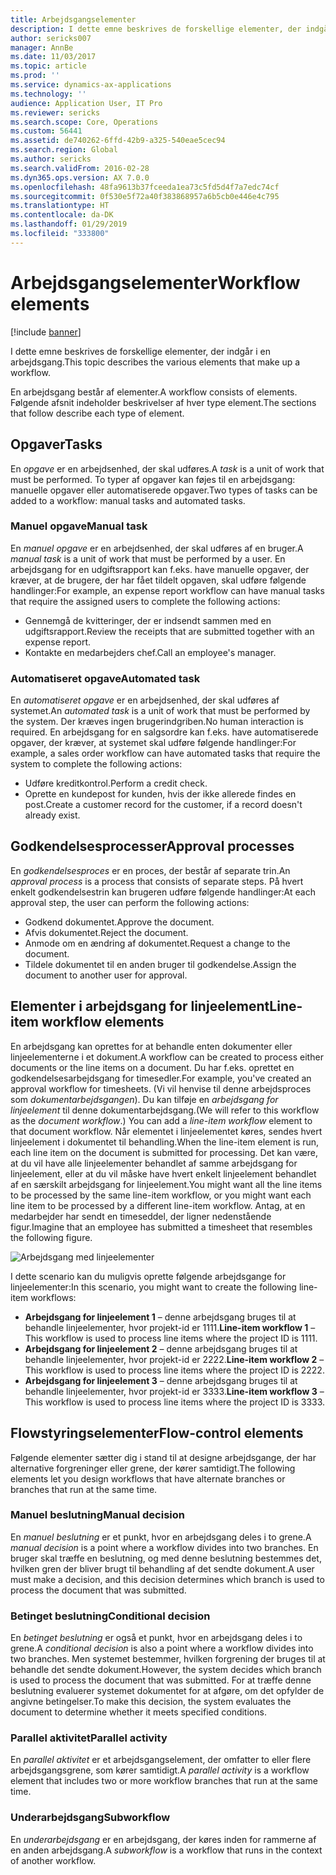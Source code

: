 ```yaml
---
title: Arbejdsgangselementer
description: I dette emne beskrives de forskellige elementer, der indgår i en arbejdsgang.
author: sericks007
manager: AnnBe
ms.date: 11/03/2017
ms.topic: article
ms.prod: ''
ms.service: dynamics-ax-applications
ms.technology: ''
audience: Application User, IT Pro
ms.reviewer: sericks
ms.search.scope: Core, Operations
ms.custom: 56441
ms.assetid: de740262-6ffd-42b9-a325-540eae5cec94
ms.search.region: Global
ms.author: sericks
ms.search.validFrom: 2016-02-28
ms.dyn365.ops.version: AX 7.0.0
ms.openlocfilehash: 48fa9613b37fceeda1ea73c5fd5d4f7a7edc74cf
ms.sourcegitcommit: 0f530e5f72a40f383868957a6b5cb0e446e4c795
ms.translationtype: HT
ms.contentlocale: da-DK
ms.lasthandoff: 01/29/2019
ms.locfileid: "333800"
---
```

# <a name="workflow-elements"></a><span data-ttu-id="ab613-103">Arbejdsgangselementer</span><span class="sxs-lookup"><span data-stu-id="ab613-103">Workflow elements</span></span>

[!include [banner](../includes/banner.md)]

<span data-ttu-id="ab613-104">I dette emne beskrives de forskellige elementer, der indgår i en arbejdsgang.</span><span class="sxs-lookup"><span data-stu-id="ab613-104">This topic describes the various elements that make up a workflow.</span></span>

<span data-ttu-id="ab613-105">En arbejdsgang består af elementer.</span><span class="sxs-lookup"><span data-stu-id="ab613-105">A workflow consists of elements.</span></span> <span data-ttu-id="ab613-106">Følgende afsnit indeholder beskrivelser af hver type element.</span><span class="sxs-lookup"><span data-stu-id="ab613-106">The sections that follow describe each type of element.</span></span>

## <a name="tasks"></a><span data-ttu-id="ab613-107">Opgaver</span><span class="sxs-lookup"><span data-stu-id="ab613-107">Tasks</span></span>

<span data-ttu-id="ab613-108">En *opgave* er en arbejdsenhed, der skal udføres.</span><span class="sxs-lookup"><span data-stu-id="ab613-108">A *task* is a unit of work that must be performed.</span></span> <span data-ttu-id="ab613-109">To typer af opgaver kan føjes til en arbejdsgang: manuelle opgaver eller automatiserede opgaver.</span><span class="sxs-lookup"><span data-stu-id="ab613-109">Two types of tasks can be added to a workflow: manual tasks and automated tasks.</span></span>

### <a name="manual-task"></a><span data-ttu-id="ab613-110">Manuel opgave</span><span class="sxs-lookup"><span data-stu-id="ab613-110">Manual task</span></span>

<span data-ttu-id="ab613-111">En *manuel opgave* er en arbejdsenhed, der skal udføres af en bruger.</span><span class="sxs-lookup"><span data-stu-id="ab613-111">A *manual task* is a unit of work that must be performed by a user.</span></span> <span data-ttu-id="ab613-112">En arbejdsgang for en udgiftsrapport kan f.eks. have manuelle opgaver, der kræver, at de brugere, der har fået tildelt opgaven, skal udføre følgende handlinger:</span><span class="sxs-lookup"><span data-stu-id="ab613-112">For example, an expense report workflow can have manual tasks that require the assigned users to complete the following actions:</span></span>

- <span data-ttu-id="ab613-113">Gennemgå de kvitteringer, der er indsendt sammen med en udgiftsrapport.</span><span class="sxs-lookup"><span data-stu-id="ab613-113">Review the receipts that are submitted together with an expense report.</span></span>
- <span data-ttu-id="ab613-114">Kontakte en medarbejders chef.</span><span class="sxs-lookup"><span data-stu-id="ab613-114">Call an employee's manager.</span></span>

### <a name="automated-task"></a><span data-ttu-id="ab613-115">Automatiseret opgave</span><span class="sxs-lookup"><span data-stu-id="ab613-115">Automated task</span></span>

<span data-ttu-id="ab613-116">En *automatiseret opgave* er en arbejdsenhed, der skal udføres af systemet.</span><span class="sxs-lookup"><span data-stu-id="ab613-116">An *automated task* is a unit of work that must be performed by the system.</span></span> <span data-ttu-id="ab613-117">Der kræves ingen brugerindgriben.</span><span class="sxs-lookup"><span data-stu-id="ab613-117">No human interaction is required.</span></span> <span data-ttu-id="ab613-118">En arbejdsgang for en salgsordre kan f.eks. have automatiserede opgaver, der kræver, at systemet skal udføre følgende handlinger:</span><span class="sxs-lookup"><span data-stu-id="ab613-118">For example, a sales order workflow can have automated tasks that require the system to complete the following actions:</span></span>

- <span data-ttu-id="ab613-119">Udføre kreditkontrol.</span><span class="sxs-lookup"><span data-stu-id="ab613-119">Perform a credit check.</span></span>
- <span data-ttu-id="ab613-120">Oprette en kundepost for kunden, hvis der ikke allerede findes en post.</span><span class="sxs-lookup"><span data-stu-id="ab613-120">Create a customer record for the customer, if a record doesn't already exist.</span></span>

## <a name="approval-processes"></a><span data-ttu-id="ab613-121">Godkendelsesprocesser</span><span class="sxs-lookup"><span data-stu-id="ab613-121">Approval processes</span></span>

<span data-ttu-id="ab613-122">En *godkendelsesproces* er en proces, der består af separate trin.</span><span class="sxs-lookup"><span data-stu-id="ab613-122">An *approval process* is a process that consists of separate steps.</span></span> <span data-ttu-id="ab613-123">På hvert enkelt godkendelsestrin kan brugeren udføre følgende handlinger:</span><span class="sxs-lookup"><span data-stu-id="ab613-123">At each approval step, the user can perform the following actions:</span></span>

- <span data-ttu-id="ab613-124">Godkend dokumentet.</span><span class="sxs-lookup"><span data-stu-id="ab613-124">Approve the document.</span></span>
- <span data-ttu-id="ab613-125">Afvis dokumentet.</span><span class="sxs-lookup"><span data-stu-id="ab613-125">Reject the document.</span></span>
- <span data-ttu-id="ab613-126">Anmode om en ændring af dokumentet.</span><span class="sxs-lookup"><span data-stu-id="ab613-126">Request a change to the document.</span></span>
- <span data-ttu-id="ab613-127">Tildele dokumentet til en anden bruger til godkendelse.</span><span class="sxs-lookup"><span data-stu-id="ab613-127">Assign the document to another user for approval.</span></span>

## <a name="line-item-workflow-elements"></a><span data-ttu-id="ab613-128">Elementer i arbejdsgang for linjeelement</span><span class="sxs-lookup"><span data-stu-id="ab613-128">Line-item workflow elements</span></span>

<span data-ttu-id="ab613-129">En arbejdsgang kan oprettes for at behandle enten dokumenter eller linjeelementerne i et dokument.</span><span class="sxs-lookup"><span data-stu-id="ab613-129">A workflow can be created to process either documents or the line items on a document.</span></span> <span data-ttu-id="ab613-130">Du har f.eks. oprettet en godkendelsesarbejdsgang for timesedler.</span><span class="sxs-lookup"><span data-stu-id="ab613-130">For example, you've created an approval workflow for timesheets.</span></span> <span data-ttu-id="ab613-131">(Vi vil henvise til denne arbejdsproces som *dokumentarbejdsgangen*). Du kan tilføje en *arbejdsgang for linjeelement* til denne dokumentarbejdsgang.</span><span class="sxs-lookup"><span data-stu-id="ab613-131">(We will refer to this workflow as the *document workflow*.) You can add a *line-item workflow* element to that document workflow.</span></span> <span data-ttu-id="ab613-132">Når elementet i linjeelementet køres, sendes hvert linjeelement i dokumentet til behandling.</span><span class="sxs-lookup"><span data-stu-id="ab613-132">When the line-item element is run, each line item on the document is submitted for processing.</span></span> <span data-ttu-id="ab613-133">Det kan være, at du vil have alle linjeelementer behandlet af samme arbejdsgang for linjeelement, eller at du vil måske have hvert enkelt linjeelement behandlet af en særskilt arbejdsgang for linjeelement.</span><span class="sxs-lookup"><span data-stu-id="ab613-133">You might want all the line items to be processed by the same line-item workflow, or you might want each line item to be processed by a different line-item workflow.</span></span> <span data-ttu-id="ab613-134">Antag, at en medarbejder har sendt en timeseddel, der ligner nedenstående figur.</span><span class="sxs-lookup"><span data-stu-id="ab613-134">Imagine that an employee has submitted a timesheet that resembles the following figure.</span></span>

![Arbejdsgang med linjeelementer](./media/workflow_lineitemworkflow.gif)

<span data-ttu-id="ab613-136">I dette scenario kan du muligvis oprette følgende arbejdsgange for linjeelementer:</span><span class="sxs-lookup"><span data-stu-id="ab613-136">In this scenario, you might want to create the following line-item workflows:</span></span>

- <span data-ttu-id="ab613-137">**Arbejdsgang for linjeelement 1** – denne arbejdsgang bruges til at behandle linjeelementer, hvor projekt-id er 1111.</span><span class="sxs-lookup"><span data-stu-id="ab613-137">**Line-item workflow 1** – This workflow is used to process line items where the project ID is 1111.</span></span>
- <span data-ttu-id="ab613-138">**Arbejdsgang for linjeelement 2** – denne arbejdsgang bruges til at behandle linjeelementer, hvor projekt-id er 2222.</span><span class="sxs-lookup"><span data-stu-id="ab613-138">**Line-item workflow 2** – This workflow is used to process line items where the project ID is 2222.</span></span>
- <span data-ttu-id="ab613-139">**Arbejdsgang for linjeelement 3** – denne arbejdsgang bruges til at behandle linjeelementer, hvor projekt-id er 3333.</span><span class="sxs-lookup"><span data-stu-id="ab613-139">**Line-item workflow 3** – This workflow is used to process line items where the project ID is 3333.</span></span>

## <a name="flow-control-elements"></a><span data-ttu-id="ab613-140">Flowstyringselementer</span><span class="sxs-lookup"><span data-stu-id="ab613-140">Flow-control elements</span></span>

<span data-ttu-id="ab613-141">Følgende elementer sætter dig i stand til at designe arbejdsgange, der har alternative forgreninger eller grene, der kører samtidigt.</span><span class="sxs-lookup"><span data-stu-id="ab613-141">The following elements let you design workflows that have alternate branches or branches that run at the same time.</span></span>

### <a name="manual-decision"></a><span data-ttu-id="ab613-142">Manuel beslutning</span><span class="sxs-lookup"><span data-stu-id="ab613-142">Manual decision</span></span>

<span data-ttu-id="ab613-143">En *manuel beslutning* er et punkt, hvor en arbejdsgang deles i to grene.</span><span class="sxs-lookup"><span data-stu-id="ab613-143">A *manual decision* is a point where a workflow divides into two branches.</span></span> <span data-ttu-id="ab613-144">En bruger skal træffe en beslutning, og med denne beslutning bestemmes det, hvilken gren der bliver brugt til behandling af det sendte dokument.</span><span class="sxs-lookup"><span data-stu-id="ab613-144">A user must make a decision, and this decision determines which branch is used to process the document that was submitted.</span></span>

### <a name="conditional-decision"></a><span data-ttu-id="ab613-145">Betinget beslutning</span><span class="sxs-lookup"><span data-stu-id="ab613-145">Conditional decision</span></span>

<span data-ttu-id="ab613-146">En *betinget beslutning* er også et punkt, hvor en arbejdsgang deles i to grene.</span><span class="sxs-lookup"><span data-stu-id="ab613-146">A *conditional decision* is also a point where a workflow divides into two branches.</span></span> <span data-ttu-id="ab613-147">Men systemet bestemmer, hvilken forgrening der bruges til at behandle det sendte dokument.</span><span class="sxs-lookup"><span data-stu-id="ab613-147">However, the system decides which branch is used to process the document that was submitted.</span></span> <span data-ttu-id="ab613-148">For at træffe denne beslutning evaluerer systemet dokumentet for at afgøre, om det opfylder de angivne betingelser.</span><span class="sxs-lookup"><span data-stu-id="ab613-148">To make this decision, the system evaluates the document to determine whether it meets specified conditions.</span></span>

### <a name="parallel-activity"></a><span data-ttu-id="ab613-149">Parallel aktivitet</span><span class="sxs-lookup"><span data-stu-id="ab613-149">Parallel activity</span></span>

<span data-ttu-id="ab613-150">En *parallel aktivitet* er et arbejdsgangselement, der omfatter to eller flere arbejdsgangsgrene, som kører samtidigt.</span><span class="sxs-lookup"><span data-stu-id="ab613-150">A *parallel activity* is a workflow element that includes two or more workflow branches that run at the same time.</span></span>

### <a name="subworkflow"></a><span data-ttu-id="ab613-151">Underarbejdsgang</span><span class="sxs-lookup"><span data-stu-id="ab613-151">Subworkflow</span></span>

<span data-ttu-id="ab613-152">En *underarbejdsgang* er en arbejdsgang, der køres inden for rammerne af en anden arbejdsgang.</span><span class="sxs-lookup"><span data-stu-id="ab613-152">A *subworkflow* is a workflow that runs in the context of another workflow.</span></span>
